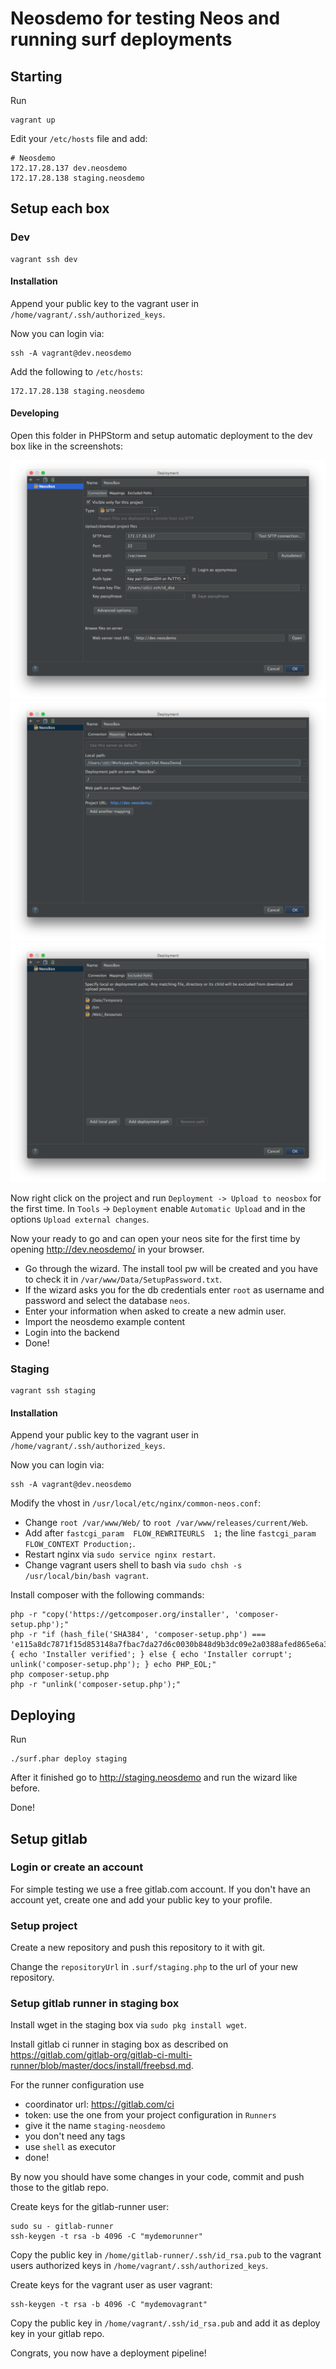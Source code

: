 # Neosdemo for testing Neos and running surf deployments

## Starting

Run
   
    vagrant up
    
Edit your `/etc/hosts` file and add:

    # Neosdemo
    172.17.28.137 dev.neosdemo
    172.17.28.138 staging.neosdemo    
    
## Setup each box

### Dev

    vagrant ssh dev
    
#### Installation

Append your public key to the vagrant user in `/home/vagrant/.ssh/authorized_keys`.

Now you can login via:
   
    ssh -A vagrant@dev.neosdemo
    
Add the following to `/etc/hosts`:

    172.17.28.138 staging.neosdemo
    
#### Developing

Open this folder in PHPStorm and setup automatic deployment to the dev box like in the screenshots:

![Deployment Config](Documentation/DeploymentScreen.png "Deployment Config")
![Mapping Config](Documentation/MappingScreen.png "Mapping Config")
![Excluded Paths Config](Documentation/ExcludedPathsScreen.png "Excluded Paths Config")

Now right click on the project and run `Deployment -> Upload to neosbox` for the first time.
In `Tools` -> `Deployment` enable `Automatic Upload` and in the options `Upload external changes`.

Now your ready to go and can open your neos site for the first time by opening http://dev.neosdemo/ in your browser.

* Go through the wizard. The install tool pw will be created and you have to check it in `/var/www/Data/SetupPassword.txt`. 
* If the wizard asks you for the db credentials enter `root` as username and password and select the database `neos`.
* Enter your information when asked to create a new admin user.
* Import the neosdemo example content
* Login into the backend
* Done!
    
### Staging 
    
    vagrant ssh staging
    
#### Installation

Append your public key to the vagrant user in `/home/vagrant/.ssh/authorized_keys`.

Now you can login via:
   
    ssh -A vagrant@dev.neosdemo
    
Modify the vhost in `/usr/local/etc/nginx/common-neos.conf`:
    
* Change `root /var/www/Web/` to `root /var/www/releases/current/Web`.
* Add after `fastcgi_param  FLOW_REWRITEURLS  1;` the line `fastcgi_param FLOW_CONTEXT Production;`.
* Restart nginx via `sudo service nginx restart`.
* Change vagrant users shell to bash via `sudo chsh -s /usr/local/bin/bash vagrant`.

Install composer with the following commands:

    php -r "copy('https://getcomposer.org/installer', 'composer-setup.php');"
    php -r "if (hash_file('SHA384', 'composer-setup.php') === 'e115a8dc7871f15d853148a7fbac7da27d6c0030b848d9b3dc09e2a0388afed865e6a3d6b3c0fad45c48e2b5fc1196ae') { echo 'Installer verified'; } else { echo 'Installer corrupt'; unlink('composer-setup.php'); } echo PHP_EOL;"
    php composer-setup.php
    php -r "unlink('composer-setup.php');"
    
## Deploying

Run

    ./surf.phar deploy staging

After it finished go to http://staging.neosdemo and run the wizard like before.

Done!

## Setup gitlab

### Login or create an account

For simple testing we use a free gitlab.com account.
If you don't have an account yet, create one and add your public key to your profile.

### Setup project

Create a new repository and push this repository to it with git.

Change the `repositoryUrl` in `.surf/staging.php` to the url of your new repository.

### Setup gitlab runner in staging box

Install wget in the staging box via `sudo pkg install wget`.

Install gitlab ci runner in staging box as described on https://gitlab.com/gitlab-org/gitlab-ci-multi-runner/blob/master/docs/install/freebsd.md.

For the runner configuration use 

* coordinator url: https://gitlab.com/ci
* token: use the one from your project configuration in `Runners`
* give it the name `staging-neosdemo`
* you don't need any tags
* use `shell` as executor
* done!

By now you should have some changes in your code, commit and push those to the gitlab repo.

Create keys for the gitlab-runner user:
 
    sudo su - gitlab-runner
    ssh-keygen -t rsa -b 4096 -C "mydemorunner"
    
Copy the public key in `/home/gitlab-runner/.ssh/id_rsa.pub` to the vagrant users authorized keys in `/home/vagrant/.ssh/authorized_keys`.

Create keys for the vagrant user as user vagrant:
 
    ssh-keygen -t rsa -b 4096 -C "mydemovagrant"
    
Copy the public key in `/home/vagrant/.ssh/id_rsa.pub` and add it as deploy key in your gitlab repo.

Congrats, you now have a deployment pipeline!
